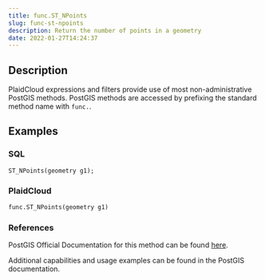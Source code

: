 ```yaml
---
title: func.ST_NPoints
slug: func-st-npoints
description: Return the number of points in a geometry
date: 2022-01-27T14:24:37
---
```



## Description


PlaidCloud expressions and filters provide use of most non-administrative PostGIS methods. PostGIS methods are accessed by prefixing the standard method name with `func.`.



## Examples


### SQL



```
ST_NPoints(geometry g1);
```


### PlaidCloud



```python
func.ST_NPoints(geometry g1)
```


### References


PostGIS Official Documentation for this method can be found [here](https://postgis.net/docs/manual-3.1/ST_NPoints.html).



Additional capabilities and usage examples can be found in the PostGIS documentation.

